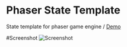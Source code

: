 Phaser State Template
=====================

State template for phaser game engine / [Demo](http://yavuzyildirim.com/phaser-state-template/)

#Screenshot
![Screenshot](http://yavuzyildirim.com/phaser-state-template/phaserss.png)
